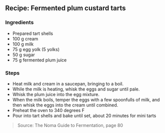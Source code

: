 ## Recipe: Fermented plum custard tarts


### Ingredients
 - Prepared tart shells
 - 100 g cream
 - 100 g milk
 - 75 g egg yolk (5 yolks)
 - 50 g sugar
 - 75 g fermented plum juice

### Steps
 - Heat milk and cream in a saucepan, bringing to a boil.
 - While the milk is heating, whisk the eggs and sugar until pale.
 - Whisk the plum juice into the egg mixture.
 - When the milk boils, temper the eggs with a few spoonfulls of milk, and then whisk the eggs into the cream until combined.
 - Preheat the oven to 340 degrees F
 - Pour into tart shells and bake until set, about 20 minutes for mini tarts

> Source: The Noma Guide to Fermentation, page 80